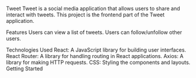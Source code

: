 Tweet
Tweet is a social media application that allows users to share and interact with tweets. This project is the frontend part of the Tweet application.

Features
Users can view a list of tweets.
Users can follow/unfollow other users.

Technologies Used
React: A JavaScript library for building user interfaces.
React Router: A library for handling routing in React applications.
Axios: A library for making HTTP requests.
CSS: Styling the components and layouts.
Getting Started
